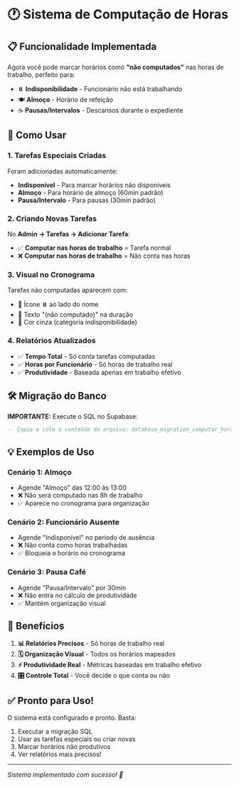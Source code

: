 # 🕐 Sistema de Computação de Horas

## 📋 **Funcionalidade Implementada**

Agora você pode marcar horários como **"não computados"** nas horas de trabalho, perfeito para:
- ⏸️ **Indisponibilidade** - Funcionário não está trabalhando
- 🍽️ **Almoço** - Horário de refeição
- ☕ **Pausas/Intervalos** - Descansos durante o expediente

## 🚀 **Como Usar**

### **1. Tarefas Especiais Criadas**
Foram adicionadas automaticamente:
- **Indisponível** - Para marcar horários não disponíveis
- **Almoço** - Para horário de almoço (60min padrão)
- **Pausa/Intervalo** - Para pausas (30min padrão)

### **2. Criando Novas Tarefas**
No **Admin → Tarefas → Adicionar Tarefa**:
- ✅ **Computar nas horas de trabalho** = Tarefa normal
- ❌ **Computar nas horas de trabalho** = Não conta nas horas

### **3. Visual no Cronograma**
Tarefas não computadas aparecem com:
- 🔸 Ícone ⏸️ ao lado do nome
- 🔸 Texto "(não computado)" na duração
- 🔸 Cor cinza (categoria indisponibilidade)

### **4. Relatórios Atualizados**
- ✅ **Tempo Total** - Só conta tarefas computadas
- ✅ **Horas por Funcionário** - Só horas de trabalho real
- ✅ **Produtividade** - Baseada apenas em trabalho efetivo

## 🛠️ **Migração do Banco**

**IMPORTANTE:** Execute o SQL no Supabase:

```sql
-- Copie e cole o conteúdo do arquivo: database_migration_computar_horas.sql
```

## 💡 **Exemplos de Uso**

### **Cenário 1: Almoço**
- Agende "Almoço" das 12:00 às 13:00
- ❌ Não será computado nas 8h de trabalho
- ✅ Aparece no cronograma para organização

### **Cenário 2: Funcionário Ausente**
- Agende "Indisponível" no período de ausência
- ❌ Não conta como horas trabalhadas
- ✅ Bloqueia o horário no cronograma

### **Cenário 3: Pausa Café**
- Agende "Pausa/Intervalo" por 30min
- ❌ Não entra no cálculo de produtividade
- ✅ Mantém organização visual

## 🎯 **Benefícios**

1. **📊 Relatórios Precisos** - Só horas de trabalho real
2. **🗓️ Organização Visual** - Todos os horários mapeados
3. **⚡ Produtividade Real** - Métricas baseadas em trabalho efetivo
4. **🎛️ Controle Total** - Você decide o que conta ou não

## ✅ **Pronto para Uso!**

O sistema está configurado e pronto. Basta:
1. Executar a migração SQL
2. Usar as tarefas especiais ou criar novas
3. Marcar horários não produtivos
4. Ver relatórios mais precisos!

---
*Sistema implementado com sucesso! 🎉*